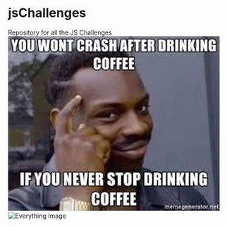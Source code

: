 # jsChallenges
Repository for all the JS Challenges
![Think Image](think.jpg)
![Everything Image](everything.gif)
